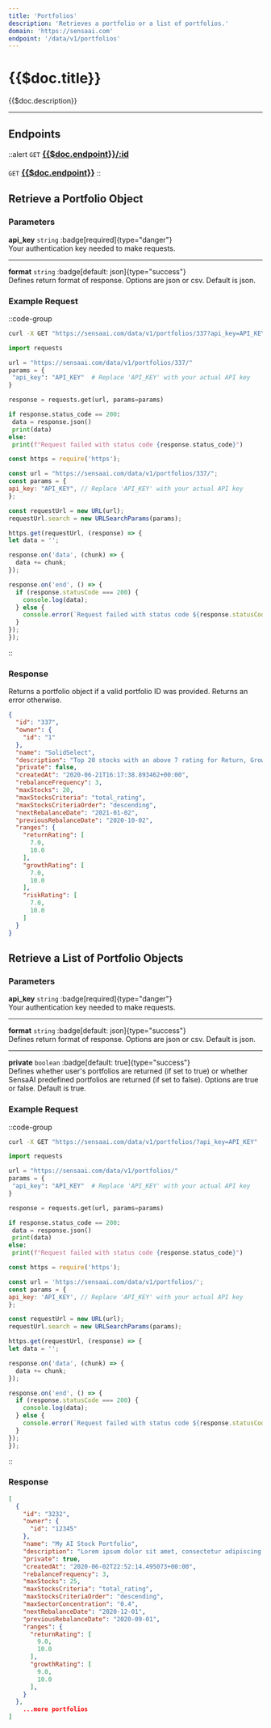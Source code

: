 ```yaml
---
title: 'Portfolios'
description: 'Retrieves a portfolio or a list of portfolios.'
domain: 'https://sensaai.com'
endpoint: '/data/v1/portfolios'
---
```


# {{$doc.title}}

{{$doc.description}}

---

## Endpoints

::alert
`GET` [<span style="font-size:1.15em;">**{{$doc.endpoint}}/:id**</span>](#retrieve-a-portfolio-object)  
<br>
`GET` [<span style="font-size:1.15em;">**{{$doc.endpoint}}**</span>](#retrieve-a-list-of-portfolio-objects)
::

## Retrieve a Portfolio Object

### Parameters

**api_key** `string` :badge[required]{type="danger"}<br style="margin: 0.4em;">
Your authentication key needed to make requests.

---

**format** `string` :badge[default: json]{type="success"} <br style="margin: 0.4em;">
Defines return format of response. Options are json or csv. Default is json.

### Example Request

::code-group

  ```bash [cURL]
  curl -X GET "https://sensaai.com/data/v1/portfolios/337?api_key=API_KEY"
  ```

   ```py [Python]
 import requests

url = "https://sensaai.com/data/v1/portfolios/337/"
params = {
    "api_key": "API_KEY"  # Replace 'API_KEY' with your actual API key
}

response = requests.get(url, params=params)

if response.status_code == 200:
    data = response.json()
    print(data)
else:
    print(f"Request failed with status code {response.status_code}")
  ```
 
  ```js [JavaScript]
  const https = require('https');

const url = "https://sensaai.com/data/v1/portfolios/337/";
const params = {
  api_key: "API_KEY", // Replace 'API_KEY' with your actual API key
};

const requestUrl = new URL(url);
requestUrl.search = new URLSearchParams(params);

https.get(requestUrl, (response) => {
  let data = '';

  response.on('data', (chunk) => {
    data += chunk;
  });

  response.on('end', () => {
    if (response.statusCode === 200) {
      console.log(data);
    } else {
      console.error(`Request failed with status code ${response.statusCode}`);
    }
  });
});
  ```
::

### Response

Returns a portfolio object if a valid portfolio ID was provided. Returns an error otherwise.

```json
{
  "id": "337",
  "owner": {
    "id": "1"
  },
  "name": "SolidSelect",
  "description": "Top 20 stocks with an above 7 rating for Return, Growth and Risk. Rebalanced once a quarter.",
  "private": false,
  "createdAt": "2020-06-21T16:17:38.893462+00:00",
  "rebalanceFrequency": 3,
  "maxStocks": 20,
  "maxStocksCriteria": "total_rating",
  "maxStocksCriteriaOrder": "descending",
  "nextRebalanceDate": "2021-01-02",
  "previousRebalanceDate": "2020-10-02",
  "ranges": {
    "returnRating": [
      7.0,
      10.0
    ],
    "growthRating": [
      7.0,
      10.0
    ],
    "riskRating": [
      7.0,
      10.0
    ]
  }
}
```

## Retrieve a List of Portfolio Objects

### Parameters

**api_key** `string` :badge[required]{type="danger"}<br style="margin: 0.4em;">
Your authentication key needed to make requests.

---

**format** `string` :badge[default: json]{type="success"} <br style="margin: 0.4em;">
Defines return format of response. Options are json or csv. Default is json.

---

**private** `boolean` :badge[default: true]{type="success"} <br style="margin: 0.4em;">
Defines whether user's portfolios are returned (if set to true) or whether SensaAI predefined portfolios are returned (if set to false). Options are true or false. Default is true.


### Example Request

::code-group

  ```bash [cURL]
  curl -X GET "https://sensaai.com/data/v1/portfolios/?api_key=API_KEY"
  ```

   ```py [Python]
 import requests

url = "https://sensaai.com/data/v1/portfolios/"
params = {
    "api_key": "API_KEY"  # Replace 'API_KEY' with your actual API key
}

response = requests.get(url, params=params)

if response.status_code == 200:
    data = response.json()
    print(data)
else:
    print(f"Request failed with status code {response.status_code}")
  ```
 
  ```js [JavaScript]
const https = require('https');

const url = 'https://sensaai.com/data/v1/portfolios/';
const params = {
  api_key: 'API_KEY', // Replace 'API_KEY' with your actual API key
};

const requestUrl = new URL(url);
requestUrl.search = new URLSearchParams(params);

https.get(requestUrl, (response) => {
  let data = '';

  response.on('data', (chunk) => {
    data += chunk;
  });

  response.on('end', () => {
    if (response.statusCode === 200) {
      console.log(data);
    } else {
      console.error(`Request failed with status code ${response.statusCode}`);
    }
  });
});
  ```
::

### Response

```json
[
  {
    "id": "3232",
    "owner": {
      "id": "12345"
    },
    "name": "My AI Stock Portfolio",
    "description": "Lorem ipsum dolor sit amet, consectetur adipiscing elit, sed do eiusmod tempor incididunt ut labore et dolore magna aliqua.",
    "private": true,
    "createdAt": "2020-06-02T22:52:14.495073+00:00",
    "rebalanceFrequency": 3,
    "maxStocks": 25,
    "maxStocksCriteria": "total_rating",
    "maxStocksCriteriaOrder": "descending",
    "maxSectorConcentration": "0.4",
    "nextRebalanceDate": "2020-12-01",
    "previousRebalanceDate": "2020-09-01",
    "ranges": {
      "returnRating": [
        9.0,
        10.0
      ],
      "growthRating": [
        9.0,
        10.0
      ],
    }
  },
    ...more portfolios
]
```

